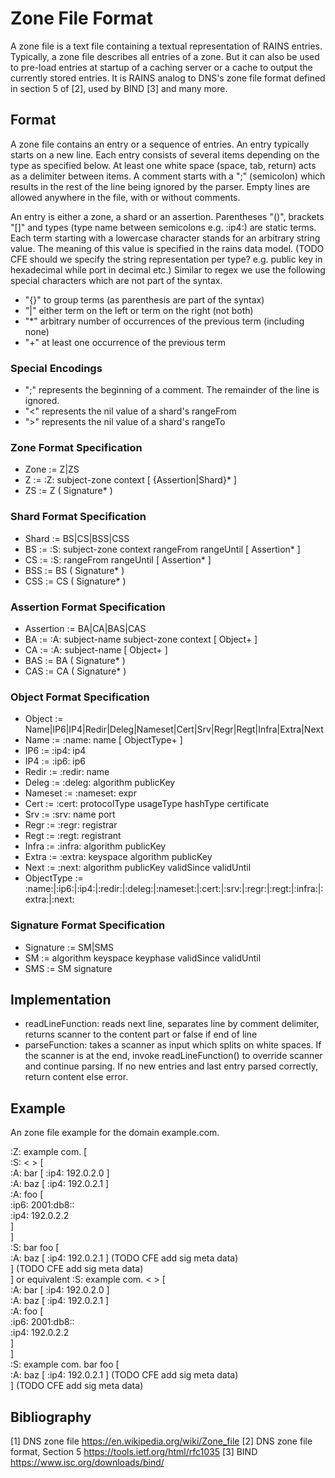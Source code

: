 # Zone File Format

A zone file is a text file containing a textual representation of RAINS entries.
Typically, a zone file describes all entries of a zone. But it can also be used
to pre-load entries at startup of a caching server or a cache to output the
currently stored entries. It is RAINS analog to DNS's zone file format defined
in section 5 of [2], used by BIND [3] and many more.

## Format

A zone file contains an entry or a sequence of entries. An entry typically
starts on a new line. Each entry consists of several items depending on the type
as specified below. At least one white space (space, tab, return) acts as a
delimiter between items. A comment starts with a ";" (semicolon) which results
in the rest of the line being ignored by the parser. Empty lines are allowed
anywhere in the file, with or without comments.

An entry is either a zone, a shard or an assertion. Parentheses "()", brackets
"[]" and types (type name between semicolons e.g. :ip4:) are static terms. Each
term starting with a lowercase character stands for an arbitrary string value.
The meaning of this value is specified in the rains data model. (TODO CFE should
we specify the string representation per type? e.g. public key in hexadecimal
while port in decimal etc.) Similar to regex we use the following special
characters which are not part of the syntax.

- "{}" to group terms (as parenthesis are part of the syntax)
- "|" either term on the left or term on the right (not both)
- "\*" arbitrary number of occurrences of the previous term (including none)
- "\+" at least one occurrence of the previous term

### Special Encodings

- ";" represents the beginning of a comment. The remainder of the line is
  ignored.
- "<" represents the nil value of a shard's rangeFrom
- ">" represents the nil value of a shard's rangeTo

### Zone Format Specification

- Zone := Z|ZS
- Z := :Z: subject-zone context [ {Assertion|Shard}* ]
- ZS := Z ( Signature* )

### Shard Format Specification

- Shard := BS|CS|BSS|CSS
- BS := :S: subject-zone context rangeFrom rangeUntil [ Assertion* ]
- CS := :S: rangeFrom rangeUntil [ Assertion* ]
- BSS := BS ( Signature* )
- CSS := CS ( Signature* )

### Assertion Format Specification

- Assertion := BA|CA|BAS|CAS
- BA := :A: subject-name subject-zone context [ Object+ ]
- CA := :A: subject-name [ Object+ ]
- BAS := BA ( Signature* )
- CAS := CA ( Signature* )

### Object Format Specification

- Object := Name|IP6|IP4|Redir|Deleg|Nameset|Cert|Srv|Regr|Regt|Infra|Extra|Next
- Name := :name: name [ ObjectType+ ]
- IP6 := :ip4: ip4
- IP4 := :ip6: ip6
- Redir := :redir: name
- Deleg := :deleg: algorithm publicKey
- Nameset := :nameset: expr
- Cert := :cert: protocolType usageType hashType certificate
- Srv := :srv: name port
- Regr := :regr: registrar
- Regt := :regt: registrant
- Infra := :infra: algorithm publicKey
- Extra := :extra: keyspace algorithm publicKey
- Next := :next: algorithm publicKey validSince validUntil
- ObjectType := :name:|:ip6:|:ip4:|:redir:|:deleg:|:nameset:|:cert:|:srv:|:regr:|:regt:|:infra:|:extra:|:next:

### Signature Format Specification

- Signature := SM|SMS
- SM := algorithm keyspace keyphase validSince validUntil
- SMS := SM signature

## Implementation

- readLineFunction: reads next line, separates line by comment delimiter,
  returns scanner to the content part or false if end of line
- parseFunction: takes a scanner as input which splits on white spaces. If the
  scanner is at the end, invoke readLineFunction() to override scanner and
  continue parsing. If no new entries and last entry parsed correctly, return
  content else error.

## Example

An zone file example for the domain example.com.

:Z: example com. [  
    :S: < > [  
        :A: bar  [ :ip4: 192.0.2.0 ]  
        :A: baz  [ :ip4: 192.0.2.1 ]  
        :A: foo [  
                :ip6:      2001:db8::  
                :ip4:      192.0.2.2  
        ]  
    ]  
    :S: bar foo [  
        :A: baz  [ :ip4: 192.0.2.1 ] (TODO CFE add sig meta data)  
    ] (TODO CFE add sig meta data)  
]
or equivalent
:S: example com. < > [  
    :A: bar  [ :ip4: 192.0.2.0 ]  
    :A: baz  [ :ip4: 192.0.2.1 ]  
    :A: foo [  
            :ip6:      2001:db8::  
            :ip4:      192.0.2.2  
    ]  
]  
:S: example com. bar foo [  
    :A: baz  [ :ip4: 192.0.2.1 ] (TODO CFE add sig meta data)  
] (TODO CFE add sig meta data)  

## Bibliography
[1] DNS zone file https://en.wikipedia.org/wiki/Zone_file
[2] DNS zone file format, Section 5 https://tools.ietf.org/html/rfc1035
[3] BIND https://www.isc.org/downloads/bind/